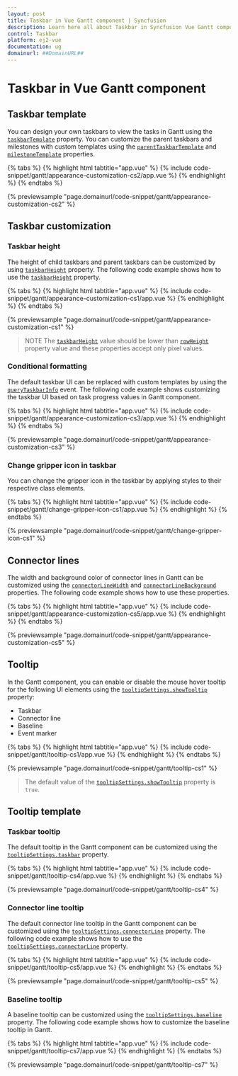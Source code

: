 ```yaml
---
layout: post
title: Taskbar in Vue Gantt component | Syncfusion
description: Learn here all about Taskbar in Syncfusion Vue Gantt component of Syncfusion Essential JS 2 and more.
control: Taskbar 
platform: ej2-vue
documentation: ug
domainurl: ##DomainURL##
---
```


# Taskbar in Vue Gantt component

## Taskbar template

You can design your own taskbars to view the tasks in Gantt using the [`taskbarTemplate`](https://ej2.syncfusion.com/vue/documentation/api/gantt/#taskbartemplate) property. You can customize the parent taskbars and milestones with custom templates using the [`parentTaskbarTemplate`](https://ej2.syncfusion.com/vue/documentation/api/gantt/#parenttaskbartemplate) and [`milestoneTemplate`](https://ej2.syncfusion.com/vue/documentation/api/gantt/#milestonetemplate) properties.

{% tabs %}
{% highlight html tabtitle="app.vue" %}
{% include code-snippet/gantt/appearance-customization-cs2/app.vue %}
{% endhighlight %}
{% endtabs %}
        
{% previewsample "page.domainurl/code-snippet/gantt/appearance-customization-cs2" %}

## Taskbar customization

### Taskbar height

The height of child taskbars and parent taskbars can be customized by using [`taskbarHeight`](https://ej2.syncfusion.com/vue/documentation/api/gantt/#taskbarheight) property. The following code example shows how to use the [`taskbarHeight`](https://ej2.syncfusion.com/vue/documentation/api/gantt/#taskbarheight) property.

{% tabs %}
{% highlight html tabtitle="app.vue" %}
{% include code-snippet/gantt/appearance-customization-cs1/app.vue %}
{% endhighlight %}
{% endtabs %}
        
{% previewsample "page.domainurl/code-snippet/gantt/appearance-customization-cs1" %}

> NOTE
The [`taskbarHeight`](https://ej2.syncfusion.com/vue/documentation/api/gantt/#taskbarheight) value should be lower than [`rowHeight`](https://ej2.syncfusion.com/vue/documentation/api/gantt/#rowheight) property value and these properties accept only pixel values.



### Conditional formatting

The default taskbar UI can be replaced with custom templates by using the [`queryTaskbarInfo`](https://ej2.syncfusion.com/vue/documentation/api/gantt/iQueryTaskbarInfoEventArgs) event. The following code example shows customizing the taskbar UI based on task progress values in Gantt component.

{% tabs %}
{% highlight html tabtitle="app.vue" %}
{% include code-snippet/gantt/appearance-customization-cs3/app.vue %}
{% endhighlight %}
{% endtabs %}
        
{% previewsample "page.domainurl/code-snippet/gantt/appearance-customization-cs3" %}

### Change gripper icon in taskbar

You can change the gripper icon in the taskbar by applying styles to their respective class elements.

{% tabs %}
{% highlight html tabtitle="app.vue" %}
{% include code-snippet/gantt/change-gripper-icon-cs1/app.vue %}
{% endhighlight %}
{% endtabs %}
        
{% previewsample "page.domainurl/code-snippet/gantt/change-gripper-icon-cs1" %}

## Connector lines

The width and background color of connector lines in Gantt can be customized using the [`connectorLineWidth`](https://ej2.syncfusion.com/vue/documentation/api/gantt/#connectorlinewidth) and [`connectorLineBackground`](https://ej2.syncfusion.com/vue/documentation/api/gantt/#connectorlinebackground) properties. The following code example shows how to use these properties.

{% tabs %}
{% highlight html tabtitle="app.vue" %}
{% include code-snippet/gantt/appearance-customization-cs5/app.vue %}
{% endhighlight %}
{% endtabs %}
        
{% previewsample "page.domainurl/code-snippet/gantt/appearance-customization-cs5" %}

## Tooltip

In the Gantt component, you can enable or disable the mouse hover tooltip for the following UI elements using the [`tooltipSettings.showTooltip`](https://ej2.syncfusion.com/vue/documentation/api/gantt/tooltipSettings/#showtooltip) property:

* Taskbar
* Connector line
* Baseline
* Event marker

{% tabs %}
{% highlight html tabtitle="app.vue" %}
{% include code-snippet/gantt/tooltip-cs1/app.vue %}
{% endhighlight %}
{% endtabs %}
        
{% previewsample "page.domainurl/code-snippet/gantt/tooltip-cs1" %}

> The default value of the [`tooltipSettings.showTooltip`](https://ej2.syncfusion.com/vue/documentation/api/gantt/tooltipSettings/#showtooltip) property is `true`.

## Tooltip template

### Taskbar tooltip

The default tooltip in the Gantt component can be customized using the [`tooltipSettings.taskbar`](https://ej2.syncfusion.com/vue/documentation/api/gantt/tooltipSettings/#taskbar) property.

{% tabs %}
{% highlight html tabtitle="app.vue" %}
{% include code-snippet/gantt/tooltip-cs4/app.vue %}
{% endhighlight %}
{% endtabs %}
        
{% previewsample "page.domainurl/code-snippet/gantt/tooltip-cs4" %}

### Connector line tooltip

The default connector line tooltip in the Gantt component can be customized using the [`tooltipSettings.connectorLine`](https://ej2.syncfusion.com/vue/documentation/api/gantt/tooltipSettings/#connectorline) property. The following code example shows how to use the [`tooltipSettings.connectorLine`](https://ej2.syncfusion.com/vue/documentation/api/gantt/tooltipSettings/#connectorline) property.

{% tabs %}
{% highlight html tabtitle="app.vue" %}
{% include code-snippet/gantt/tooltip-cs5/app.vue %}
{% endhighlight %}
{% endtabs %}
        
{% previewsample "page.domainurl/code-snippet/gantt/tooltip-cs5" %}



### Baseline tooltip

A baseline tooltip can be customized using the [`tooltipSettings.baseline`](https://ej2.syncfusion.com/vue/documentation/api/gantt/tooltipSettings/#baseline) property. The following code example shows how to customize the baseline tooltip in Gantt.

{% tabs %}
{% highlight html tabtitle="app.vue" %}
{% include code-snippet/gantt/tooltip-cs7/app.vue %}
{% endhighlight %}
{% endtabs %}
        
{% previewsample "page.domainurl/code-snippet/gantt/tooltip-cs7" %}